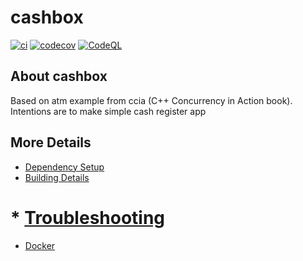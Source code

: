 # cashbox

[![ci](https://github.com/v0d0m3r/cashbox/actions/workflows/ci.yml/badge.svg)](https://github.com/v0d0m3r/cashbox/actions/workflows/ci.yml)
[![codecov](https://codecov.io/gh/v0d0m3r/cashbox/branch/main/graph/badge.svg)](https://codecov.io/gh/v0d0m3r/cashbox)
[![CodeQL](https://github.com/v0d0m3r/cashbox/actions/workflows/codeql-analysis.yml/badge.svg)](https://github.com/v0d0m3r/cashbox/actions/workflows/codeql-analysis.yml)

## About cashbox
Based on atm example from ccia (C++ Concurrency in Action book). Intentions are to make simple cash register app


## More Details

 * [Dependency Setup](README_dependencies.md)
 * [Building Details](README_building.md)
# * [Troubleshooting](README_troubleshooting.md)
 * [Docker](README_docker.md)
